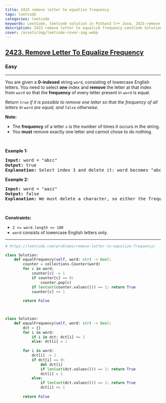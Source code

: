 ```yaml
---
title: 2423 remove letter to equalize frequency
tags: leetcode
categories: leetcode
keywords: LeetCode, leetcode solution in Python3 C++ Java, 2423-remove-letter-to-equalize-frequency solution
description: 2423 remove letter to equalize frequency LeetCode Solution Explained
cover: /assets/img/leetcode-cover-img.webp
---
```





<h2><a href="https://leetcode.com/problems/remove-letter-to-equalize-frequency/">2423. Remove Letter To Equalize Frequency</a></h2><h3>Easy</h3><hr><div><p>You are given a <strong>0-indexed</strong> string <code>word</code>, consisting of lowercase English letters. You need to select <strong>one</strong> index and <strong>remove</strong> the letter at that index from <code>word</code> so that the <strong>frequency</strong> of every letter present in <code>word</code> is equal.</p>

<p>Return<em> </em><code>true</code><em> if it is possible to remove one letter so that the frequency of all letters in </em><code>word</code><em> are equal, and </em><code>false</code><em> otherwise</em>.</p>

<p><strong>Note:</strong></p>

<ul>
	<li>The <b>frequency</b> of a letter <code>x</code> is the number of times it occurs in the string.</li>
	<li>You <strong>must</strong> remove exactly one letter and cannot chose to do nothing.</li>
</ul>

<p>&nbsp;</p>
<p><strong>Example 1:</strong></p>

<pre><strong>Input:</strong> word = "abcc"
<strong>Output:</strong> true
<strong>Explanation:</strong> Select index 3 and delete it: word becomes "abc" and each character has a frequency of 1.
</pre>

<p><strong>Example 2:</strong></p>

<pre><strong>Input:</strong> word = "aazz"
<strong>Output:</strong> false
<strong>Explanation:</strong> We must delete a character, so either the frequency of "a" is 1 and the frequency of "z" is 2, or vice versa. It is impossible to make all present letters have equal frequency.
</pre>

<p>&nbsp;</p>
<p><strong>Constraints:</strong></p>

<ul>
	<li><code>2 &lt;= word.length &lt;= 100</code></li>
	<li><code>word</code> consists of lowercase English letters only.</li>
</ul>
</div>

---




```python
# https://leetcode.com/problems/remove-letter-to-equalize-frequency/

class Solution:
    def equalFrequency(self, word: str) -> bool:
        counter = collections.Counter(word)
        for c in word:
            counter[c] -= 1
            if counter[c] == 0:
                counter.pop(c)
            if len(set(counter.values())) == 1: return True
            counter[c] += 1
        
        return False
    


class Solution:
    def equalFrequency(self, word: str) -> bool:
        dct = {}
        for i in word:
            if i in dct: dct[i] += 1
            else: dct[i] = 1
        
        for i in word:
            dct[i] -= 1
            if dct[i] == 0:
                del dct[i]
                if len(set(dct.values())) == 1: return True
                dct[i] = 1
            else:
                if len(set(dct.values())) == 1: return True
                dct[i] += 1
        
        return False
```
